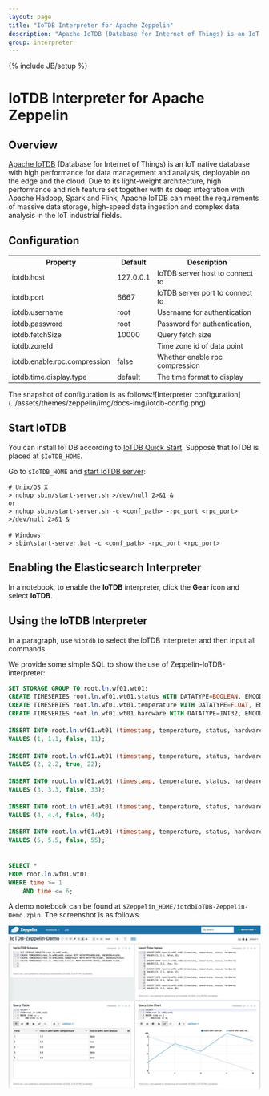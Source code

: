 ```yaml
---
layout: page
title: "IoTDB Interpreter for Apache Zeppelin"
description: "Apache IoTDB (Database for Internet of Things) is an IoT native database with high performance for data management and analysis."
group: interpreter
---
```

<!--
Licensed under the Apache License, Version 2.0 (the "License");
you may not use this file except in compliance with the License.
You may obtain a copy of the License at

http://www.apache.org/licenses/LICENSE-2.0

Unless required by applicable law or agreed to in writing, software
distributed under the License is distributed on an "AS IS" BASIS,
WITHOUT WARRANTIES OR CONDITIONS OF ANY KIND, either express or implied.
See the License for the specific language governing permissions and
limitations under the License.
-->
{% include JB/setup %}

# IoTDB Interpreter for Apache Zeppelin

<div id="toc"></div>

## Overview

[Apache IoTDB](http://iotdb.apache.org/) (Database for Internet of Things) is an IoT native database with high performance for data management and analysis, deployable on the edge and the cloud. Due to its light-weight architecture, high performance and rich feature set together with its deep integration with Apache Hadoop, Spark and Flink, Apache IoTDB can meet the requirements of massive data storage, high-speed data ingestion and complex data analysis in the IoT industrial fields.



## Configuration

<table class="table-configuration">
  <tr>
    <th>Property</th>
    <th>Default</th>
    <th>Description</th>
  </tr>
  <tr>
    <td>iotdb.host</td>
    <td>127.0.0.1</td>
    <td>IoTDB server host to connect to</td>
  </tr>
  <tr>
    <td>iotdb.port</td>
    <td>6667</td>
    <td>IoTDB server port to connect to</td>
  </tr>
  <tr>
    <td>iotdb.username</td>
    <td>root</td>
    <td>Username for authentication</td>
  </tr>
  <tr>
    <td>iotdb.password</td>
    <td>root</td>
    <td>Password for authentication,</td>
  </tr>
  <tr>
    <td>iotdb.fetchSize</td>
    <td>10000</td>
    <td>Query fetch size</td>
  </tr>
  <tr>
    <td>iotdb.zoneId</td>
    <td></td>
    <td>Time zone id of data point</td>
  </tr>
  <tr>
    <td>iotdb.enable.rpc.compression</td>
    <td>false</td>
    <td>Whether enable rpc compression</td>
  </tr>
  <tr>
    <td>iotdb.time.display.type</td>
    <td>default</td>
    <td>The time format to display</td>
  </tr>
</table>
  The snapshot of configuration is as follows:![Interpreter configuration](../assets/themes/zeppelin/img/docs-img/iotdb-config.png)

## Start IoTDB

You can install IoTDB according to [IoTDB Quick Start](http://iotdb.apache.org/UserGuide/V0.10.x/Get%20Started/QuickStart.html). Suppose that IoTDB is placed at `$IoTDB_HOME`.

Go to `$IoTDB_HOME` and [start IoTDB server](https://github.com/apache/iotdb#start-iotdb):

```shell
# Unix/OS X
> nohup sbin/start-server.sh >/dev/null 2>&1 &
or
> nohup sbin/start-server.sh -c <conf_path> -rpc_port <rpc_port> >/dev/null 2>&1 &

# Windows
> sbin\start-server.bat -c <conf_path> -rpc_port <rpc_port>
```



## Enabling the Elasticsearch Interpreter

In a notebook, to enable the **IoTDB** interpreter, click the **Gear** icon and select **IoTDB**.

## Using the IoTDB Interpreter

In a paragraph, use `%iotdb` to select the IoTDB interpreter and then input all commands. 

We provide some simple SQL to show the use of Zeppelin-IoTDB-interpreter:

```sql
SET STORAGE GROUP TO root.ln.wf01.wt01;
CREATE TIMESERIES root.ln.wf01.wt01.status WITH DATATYPE=BOOLEAN, ENCODING=PLAIN;
CREATE TIMESERIES root.ln.wf01.wt01.temperature WITH DATATYPE=FLOAT, ENCODING=PLAIN;
CREATE TIMESERIES root.ln.wf01.wt01.hardware WITH DATATYPE=INT32, ENCODING=PLAIN;

INSERT INTO root.ln.wf01.wt01 (timestamp, temperature, status, hardware)
VALUES (1, 1.1, false, 11);

INSERT INTO root.ln.wf01.wt01 (timestamp, temperature, status, hardware)
VALUES (2, 2.2, true, 22);

INSERT INTO root.ln.wf01.wt01 (timestamp, temperature, status, hardware)
VALUES (3, 3.3, false, 33);

INSERT INTO root.ln.wf01.wt01 (timestamp, temperature, status, hardware)
VALUES (4, 4.4, false, 44);

INSERT INTO root.ln.wf01.wt01 (timestamp, temperature, status, hardware)
VALUES (5, 5.5, false, 55);


SELECT *
FROM root.ln.wf01.wt01
WHERE time >= 1
	AND time <= 6;
```

A demo notebook can be found at `$Zeppelin_HOME/iotdbIoTDB-Zeppelin-Demo.zpln`. The screenshot is as follows.

![image-20201124145203621](../assets/themes/zeppelin/img/docs-img/iotdb-interpreter.png)



